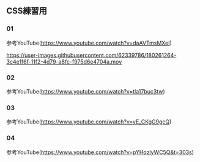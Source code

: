 ## CSS練習用
### 01
参考YouTube(https://www.youtube.com/watch?v=daAVTmsMXeI)


https://user-images.githubusercontent.com/62339786/180261264-3c4e1f6f-11f2-4d79-a8fc-f975d6e4704a.mov





### 02
参考YouTube(https://www.youtube.com/watch?v=tla17buc3tw)


### 03
参考YouTube(https://www.youtube.com/watch?v=yE_CKgG9gcQ)


### 04
参考YouTube(https://www.youtube.com/watch?v=pYHqzlyWC5Q&t=303s)
